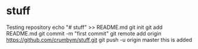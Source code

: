 # stuff
Testing repository
echo "# stuff" >> README.md
git init
git add README.md
git commit -m "first commit"
git remote add origin https://github.com/crumbym/stuff.git
git push -u origin master
this is added
